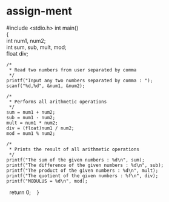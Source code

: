 # assign-ment

#include <stdio.h>
int main()  
{  
    int num1, num2;  
    int sum, sub, mult, mod;  
    float div;  
  
    /* 
     * Read two numbers from user separated by comma 
     */  
    printf("Input any two numbers separated by comma : ");  
    scanf("%d,%d", &num1, &num2);  
  
    /* 
     * Performs all arithmetic operations 
     */   
    sum = num1 + num2;  
    sub = num1 - num2;  
    mult = num1 * num2;  
    div = (float)num1 / num2;  
    mod = num1 % num2;  
  
    /* 
     * Prints the result of all arithmetic operations 
     */  
    printf("The sum of the given numbers : %d\n", sum);  
    printf("The difference of the given numbers : %d\n", sub);  
    printf("The product of the given numbers : %d\n", mult);  
    printf("The quotient of the given numbers : %f\n", div);  
    printf("MODULUS = %d\n", mod);  
  
    return 0;   
}

